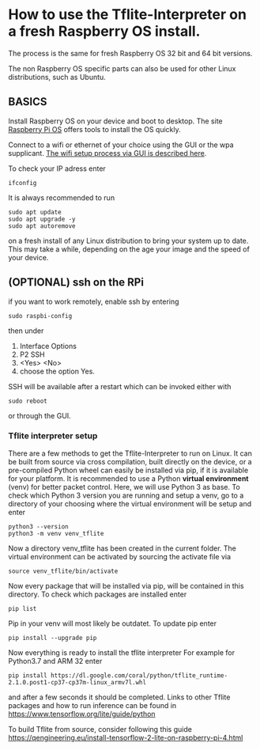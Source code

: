 # How to use the Tflite-Interpreter on a fresh Raspberry OS install.

The process is the same for fresh Raspberry OS 32 bit and 64 bit versions.

The non Raspberry OS specific parts can also be used for other Linux distributions, such as Ubuntu.

## BASICS

Install Raspberry OS on your device and boot to desktop. The site [Raspberry Pi OS](https://www.raspberrypi.org/software/) offers tools to install the OS quickly.

Connect to a wifi or ethernet of your choice using the GUI or the wpa supplicant. [The wifi setup process via GUI is described here](https://www.raspberrypi.org/documentation/configuration/wireless/desktop.md).

To check your IP adress enter
```
ifconfig
```
It is always recommended to run
```
sudo apt update
sudo apt upgrade -y
sudo apt autoremove
```
on a fresh install of any Linux distribution to bring your system up to date. This may take a while, depending on the age your image and the speed of your device.

## (OPTIONAL) ssh on the RPi

if you want to work remotely, enable ssh by entering
```
sudo raspbi-config
```
then under
1. Interface Options
2. P2 SSH
3. \<Yes\> \<No\>
4. choose the option Yes.

SSH will be available after a restart which can be invoked either with
```
sudo reboot
```
or through the GUI.

### Tflite interpreter setup

There are a few methods to get the Tflite-Interpreter to run on Linux. It can be built from source via cross compilation, built directly on the device, or a pre-compiled Python wheel can easily be installed via pip, if it is available for your platform.
It is recommended to use a Python **virtual environment** (venv) for better packet control.
Here, we will use Python 3 as base. To check which Python 3 version you are running and setup a venv, go to a directory of your choosing where the virtual environment will be setup and enter
```
python3 --version
python3 -m venv venv_tflite
```

Now a directory venv_tflite has been created in the current folder. The virtual environment can be activated by sourcing the activate file via
```
source venv_tflite/bin/activate
```
Now every package that will be installed via pip, will be contained in this directory.
To check which packages are installed enter
```
pip list
```

Pip in your venv will most likely be outdatet. To update pip enter
```
pip install --upgrade pip
```

Now everything is ready to install the tflite interpreter
For example for Python3.7 and ARM 32 enter
```
pip install https://dl.google.com/coral/python/tflite_runtime-2.1.0.post1-cp37-cp37m-linux_armv7l.whl
```
and after a few seconds it should be completed.
Links to other Tflite packages and how to run inference can be found in
https://www.tensorflow.org/lite/guide/python


To build Tflite from source, consider following this guide
https://qengineering.eu/install-tensorflow-2-lite-on-raspberry-pi-4.html
